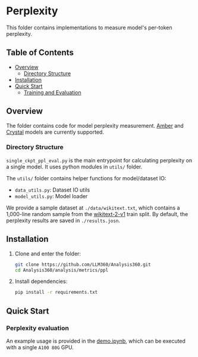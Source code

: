# Perplexity
This folder contains implementations to measure model's per-token perplexity. 

## Table of Contents 
- [Overview](#overview)
  - [Directory Structure](#directory-structure)
- [Installation](#installation)
- [Quick Start](#quick-start)
  - [Training and Evaluation](#training-and-evaluation)

## Overview

The folder contains code for model perplexity measurement. [Amber](https://huggingface.co/collections/LLM360/amber-65e7333ff73c7bbb014f2f2f) and [Crystal](https://huggingface.co/collections/LLM360/crystal-65e733d14e6a0786c4f5a606) models are currently supported. 

### Directory Structure

``single_ckpt_ppl_eval.py`` is the main entrypoint for calculating perplexity on a single model. It uses python modules in ``utils/`` folder.

The ``utils/`` folder contains helper functions for model/dataset IO:
- ``data_utils.py``: Dataset IO utils
- ``model_utils.py``: Model loader

 We provide a sample dataset at ``./data/wikitext.txt``, which contains a 1,000-line random sample from the [wikitext-2-v1](https://huggingface.co/datasets/Salesforce/wikitext/viewer/wikitext-2-v1) train split. By default, the perplexity results are saved in ``./results.josn``.

## Installation
1. Clone and enter the folder:
    ```bash
    git clone https://github.com/LLM360/Analysis360.git
    cd Analysis360/analysis/metrics/ppl
    ```
1. Install dependencies:
    ```bash
    pip install -r requirements.txt
    ```

## Quick Start

### Perplexity evaluation
An example usage is provided in the [demo.ipynb](demo.ipynb), which can be executed with a single ``A100 80G`` GPU.
